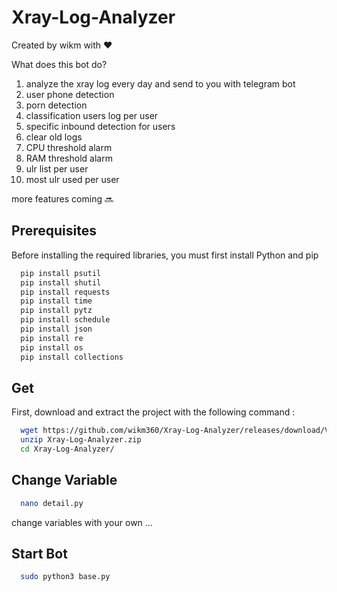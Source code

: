 
# Xray-Log-Analyzer

Created by wikm with ❤️

What does this bot do?
1) analyze the xray log every day and send to you with telegram bot
2) user phone detection
2) porn detection
3) classification users log per user 
4) specific inbound detection for users
5) clear old logs
6) CPU threshold alarm
7) RAM threshold alarm
8) ulr list per user
9) most ulr used per user

more features coming 🔜

## Prerequisites

Before installing the required libraries, you must first install Python and pip

```bash
  pip install psutil
  pip install shutil
  pip install requests
  pip install time
  pip install pytz
  pip install schedule
  pip install json
  pip install re
  pip install os
  pip install collections
```
## Get

First, download and extract the project with the following command :

```bash
  wget https://github.com/wikm360/Xray-Log-Analyzer/releases/download/V1.2/Xray-Log-Analyzer.zip
  unzip Xray-Log-Analyzer.zip
  cd Xray-Log-Analyzer/
```

## Change Variable 

```bash
  nano detail.py
```
change variables with your own ...

## Start Bot 

```bash
  sudo python3 base.py
```
